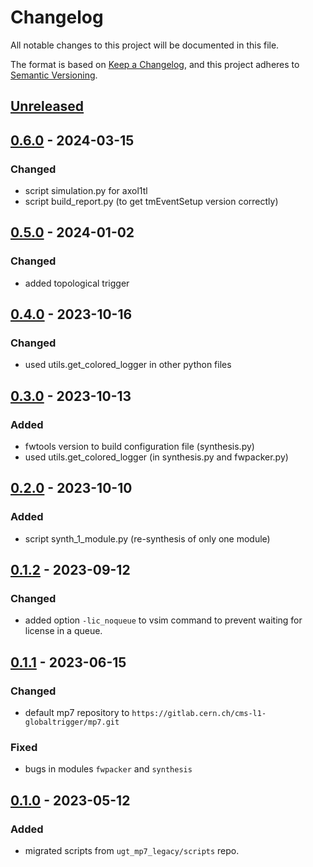 # Changelog

All notable changes to this project will be documented in this file.

The format is based on [Keep a Changelog](https://keepachangelog.com/en/1.0.0/),
and this project adheres to [Semantic Versioning](https://semver.org/spec/v2.0.0.html).

## [Unreleased]

## [0.6.0] - 2024-03-15

### Changed
- script simulation.py for axol1tl
- script build_report.py (to get tmEventSetup version correctly)

## [0.5.0] - 2024-01-02

### Changed
- added topological trigger

## [0.4.0] - 2023-10-16

### Changed
- used utils.get_colored_logger in other python files

## [0.3.0] - 2023-10-13

### Added
- fwtools version to build configuration file (synthesis.py)
- used utils.get_colored_logger (in synthesis.py and fwpacker.py)

## [0.2.0] - 2023-10-10

### Added
- script synth_1_module.py (re-synthesis of only one module)

## [0.1.2] - 2023-09-12

### Changed
- added option `-lic_noqueue` to vsim command to prevent waiting for license in a queue.

## [0.1.1] - 2023-06-15

### Changed
- default mp7 repository to `https://gitlab.cern.ch/cms-l1-globaltrigger/mp7.git`

### Fixed
- bugs in modules `fwpacker` and `synthesis`

## [0.1.0] - 2023-05-12

### Added
- migrated scripts from `ugt_mp7_legacy/scripts` repo.

[Unreleased]: https://github.com/cms-l1-globaltrigger/ugt-fwtools/compare/0.6.0...HEAD
[0.6.0]: https://github.com/cms-l1-globaltrigger/ugt-fwtools/compare/0.5.0...0.6.0
[0.5.0]: https://github.com/cms-l1-globaltrigger/ugt-fwtools/compare/0.4.0...0.5.0
[0.4.0]: https://github.com/cms-l1-globaltrigger/ugt-fwtools/compare/0.3.0...0.4.0
[0.3.0]: https://github.com/cms-l1-globaltrigger/ugt-fwtools/compare/0.2.0...0.3.0
[0.2.0]: https://github.com/cms-l1-globaltrigger/ugt-fwtools/compare/0.1.2...0.2.0
[0.1.2]: https://github.com/cms-l1-globaltrigger/ugt-fwtools/compare/0.1.1...0.1.2
[0.1.1]: https://github.com/cms-l1-globaltrigger/ugt-fwtools/compare/0.1.0...0.1.1
[0.1.0]: https://github.com/cms-l1-globaltrigger/ugt-fwtools/releases/tag/0.1.0
